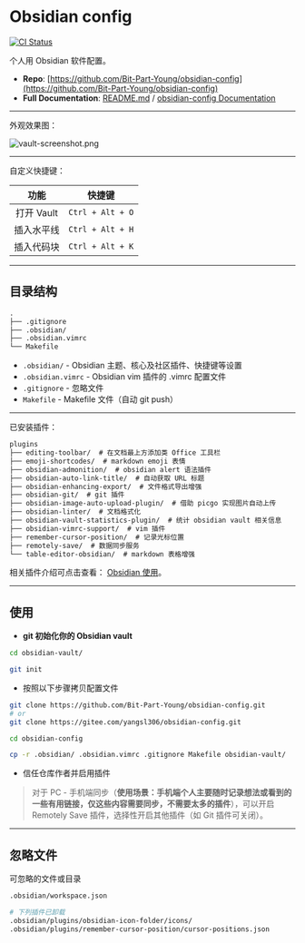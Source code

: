 # Obsidian config

[![CI Status](https://github.com/Bit-Part-Young/obsidian-config/actions/workflows/mkdocs-deploy.yml/badge.svg)](https://github.com/Bit-Part-Young/obsidian-config/actions/workflows/mkdocs-deploy.yml)

个人用 Obsidian 软件配置。

- **Repo**: [https://github.com/Bit-Part-Young/obsidian-config](https://github.com/Bit-Part-Young/obsidian-config)
- **Full Documentation**: [README.md](https://github.com/Bit-Part-Young/obsidian-config) / [obsidian-config Documentation](https://seekanotherland.xyz/obsidian-config/)

---

外观效果图：

![vault-screenshot.png](https://cdn.jsdelivr.net/gh/Bit-Part-Young/BTY-imgs/images/202312120853566.png)

<!-- ![vault-screenshot.png](./assets/vault-screenshot.png) -->

---

自定义快捷键：

| 功能 | 快捷键 |
| :--: | :--: |
| 打开 Vault | `Ctrl + Alt + O` |
| 插入水平线 | `Ctrl + Alt + H` |
| 插入代码块 | `Ctrl + Alt + K` |

---

## 目录结构

```txt
.
├── .gitignore
├── .obsidian/
├── .obsidian.vimrc
└── Makefile
```

- `.obsidian/` - Obsidian 主题、核心及社区插件、快捷键等设置
- `.obsidian.vimrc` - Obsidian vim 插件的 .vimrc 配置文件
- `.gitignore` - 忽略文件
- `Makefile` - Makefile 文件（自动 git push）

---

已安装插件：

```txt
plugins
├── editing-toolbar/  # 在文档最上方添加类 Office 工具栏
├── emoji-shortcodes/  # markdown emoji 表情
├── obsidian-admonition/  # obsidian alert 语法插件 
├── obsidian-auto-link-title/  # 自动获取 URL 标题
├── obsidian-enhancing-export/  # 文件格式导出增强
├── obsidian-git/  # git 插件
├── obsidian-image-auto-upload-plugin/  # 借助 picgo 实现图片自动上传
├── obsidian-linter/  # 文档格式化
├── obsidian-vault-statistics-plugin/  # 统计 obsidian vault 相关信息
├── obsidian-vimrc-support/  # vim 插件
├── remember-cursor-position/  # 记录光标位置
├── remotely-save/  # 数据同步服务
└── table-editor-obsidian/  # markdown 表格增强
```

相关插件介绍可点击查看： [Obsidian 使用](https://seekanotherland.xyz/hexo-demo/posts/4661.html)。

---

## 使用

- **git 初始化你的 Obsidian vault**

```bash
cd obsidian-vault/

git init
```

- 按照以下步骤拷贝配置文件

```bash
git clone https://github.com/Bit-Part-Young/obsidian-config.git
# or
git clone https://gitee.com/yangsl306/obsidian-config.git

cd obsidian-config

cp -r .obsidian/ .obsidian.vimrc .gitignore Makefile obsidian-vault/
```

- 信任仓库作者并启用插件

>对于 PC - 手机端同步（**使用场景：手机端个人主要随时记录想法或看到的一些有用链接，仅这些内容需要同步，不需要太多的插件**），可以开启 Remotely Save 插件，选择性开启其他插件（如 Git 插件可关闭）。

---

## 忽略文件

可忽略的文件或目录

```bash
.obsidian/workspace.json

# 下列插件已卸载
.obsidian/plugins/obsidian-icon-folder/icons/
.obsidian/plugins/remember-cursor-position/cursor-positions.json
```
